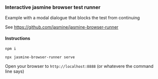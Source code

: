 ### Interactive jasmine browser test runner

Example with a modal dialogue that blocks the test from continuing

See https://github.com/jasmine/jasmine-browser-runner

#### Instructions
`npm i`

`npx jasmine-browser-runner serve`

Open your browser to `http://localhost:8888` (or whatevere the command line says)
